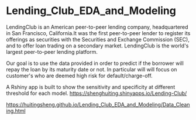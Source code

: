 # Lending_Club_EDA_and_Modeling

LendingClub is an American peer-to-peer lending company, headquartered in San Francisco, California.It was the first peer-to-peer lender to register its offerings as securities with the Securities and Exchange Commission (SEC), and to offer loan trading on a secondary market. LendingClub is the world's largest peer-to-peer lending platform.

Our goal is to use the data provided in order to predict if the borrower will repay the loan by its maturity date or not. In particular will will focus on customer's who are deemed high risk for default/charge-off.

A Rshiny app is built to show the sensitivity and specificity at different threshold for each model. https://shenghuiting.shinyapps.io/Lending-Club/



https://huitingsheng.github.io/Lending_Club_EDA_and_Modeling/Data_Cleaning.html
